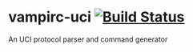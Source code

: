 # vampirc-uci [![Build Status](https://travis-ci.org/vampirc/vampirc-uci.svg?branch=master)](https://travis-ci.org/vampirc/vampirc-uci)
An UCI protocol parser and command generator
